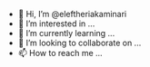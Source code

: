 - 👋 Hi, I’m @eleftheriakaminari
- 👀 I’m interested in ...
- 🌱 I’m currently learning ...
- 💞️ I’m looking to collaborate on ...
- 📫 How to reach me ...

<!---
eleftheriakaminari/eleftheriakaminari is a ✨ special ✨ repository because its `README.md` (this file) appears on your GitHub profile.
You can click the Preview link to take a look at your changes.
--->
